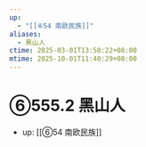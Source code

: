 ```yaml
---
up:
  - "[[⑥54 南欧民族]]"
aliases:
  - 黑山人
ctime: 2025-03-01T13:50:22+08:00
mtime: 2025-10-01T11:40:29+08:00
---
```


# ⑥555.2 黑山人

- up: [[⑥54 南欧民族]]
